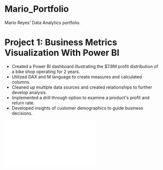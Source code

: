 # Mario_Portfolio
Mario Reyes' Data Analytics portfolio.

# Project 1: Business Metrics Visualization With Power BI
* Created a Power BI dashboard illustrating the $7.8M profit distribution of a bike shop operating for 2 years.
* Utilized DAX and M language to create measures and calculated columns.
* Cleaned up multiple data sources and created relationships to further develop analysis.
* Implemented a drill through option to examine a product's profit and return rate.
* Developed insights of customer demographics to guide business decisions.

![](/images/github1.pdf)
